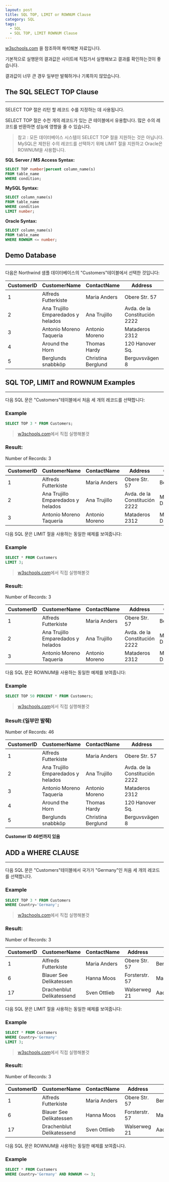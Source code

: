 ```yaml
---
layout: post
title: SQL TOP, LIMIT or ROWNUM Clause
category: SQL
tags:
  - SQL
  - SQL TOP, LIMIT ROWNUM Clause
---
```




[w3schools.com](www.w3schools.com/sql) 을 참조하여 해석해본 자료입니다.

기본적으로 실행문의 결과값은 사이트에 직접가서 실행해보고 결과를 확인하는것이 좋습니다.

결과값이 너무 큰 경우 일부만 발췌하거나 기록하지 않았습니다.







## The SQL SELECT TOP Clause

---



SELECT TOP 절은 리턴 할 레코드 수를 지정하는 데 사용됩니다.

SELECT TOP 절은 수천 개의 레코드가 있는 큰 테이블에서 유용합니다. 많은 수의 레코드를 반환하면 성능에 영향을 줄 수 있습니다.



> 참고 : 모든 데이터베이스 시스템이 SELECT TOP 절을 지원하는 것은 아닙니다. MySQL은 제한된 수의 레코드를 선택하기 위해 LIMIT 절을 지원하고 Oracle은 ROWNUM을 사용합니다.



**SQL Server / MS Access Syntax:**

```sql
SELECT TOP number|percent column_name(s)
FROM table_name
WHERE condition;
```



**MySQL Syntax:**

```sql
SELECT column_name(s)
FROM table_name
WHERE condition
LIMIT number;
```



**Oracle Syntax:**

```sql
SELECT column_name(s)
FROM table_name
WHERE ROWNUM <= number;
```







## Demo Database

---



다음은 Northwind 샘플 데이터베이스의 "Customers"테이블에서 선택한 것입니다:



| CustomerID | CustomerName                       | ContactName        | Address                       | City        | PostalCode | Country |
| ---------- | ---------------------------------- | ------------------ | ----------------------------- | ----------- | ---------- | ------- |
| 1          | Alfreds Futterkiste                | Maria Anders       | Obere Str. 57                 | Berlin      | 12209      | Germany |
| 2          | Ana Trujillo Emparedados y helados | Ana Trujillo       | Avda. de la Constitución 2222 | México D.F. | 05021      | Mexico  |
| 3          | Antonio Moreno Taquería            | Antonio Moreno     | Mataderos 2312                | México D.F. | 05023      | Mexico  |
| 4          | Around the Horn                    | Thomas Hardy       | 120 Hanover Sq.               | London      | WA1 1DP    | UK      |
| 5          | Berglunds snabbköp                 | Christina Berglund | Berguvsvägen 8                | Luleå       | S-958 22   | Sweden  |







## SQL TOP, LIMIT and ROWNUM Examples

---



다음 SQL 문은 "Customers"테이블에서 처음 세 개의 레코드를 선택합니다:



### Example

```sql
SELECT TOP 3 * FROM Customers;
```

> [w3schools.com](www.w3schools.com/sql)에서 직접 실행해볼것





### Result:

Number of Records: 3

| CustomerID | CustomerName                       | ContactName    | Address                       | City        | PostalCode | Country |
| ---------- | ---------------------------------- | -------------- | ----------------------------- | ----------- | ---------- | ------- |
| 1          | Alfreds Futterkiste                | Maria Anders   | Obere Str. 57                 | Berlin      | 12209      | Germany |
| 2          | Ana Trujillo Emparedados y helados | Ana Trujillo   | Avda. de la Constitución 2222 | México D.F. | 05021      | Mexico  |
| 3          | Antonio Moreno Taquería            | Antonio Moreno | Mataderos 2312                | México D.F. | 05023      | Mexico  |





다음 SQL 문은 LIMIT 절을 사용하는 동일한 예제를 보여줍니다:



### Example

```sql
SELECT * FROM Customers
LIMIT 3;
```

> [w3schools.com](www.w3schools.com/sql)에서 직접 실행해볼것





### Result:

Number of Records: 3

| CustomerID | CustomerName                       | ContactName    | Address                       | City        | PostalCode | Country |
| ---------- | ---------------------------------- | -------------- | ----------------------------- | ----------- | ---------- | ------- |
| 1          | Alfreds Futterkiste                | Maria Anders   | Obere Str. 57                 | Berlin      | 12209      | Germany |
| 2          | Ana Trujillo Emparedados y helados | Ana Trujillo   | Avda. de la Constitución 2222 | México D.F. | 05021      | Mexico  |
| 3          | Antonio Moreno Taquería            | Antonio Moreno | Mataderos 2312                | México D.F. | 05023      | Mexico  |





다음 SQL 문은 ROWNUM을 사용하는 동일한 예제를 보여줍니다:



### Example

```sql
SELECT TOP 50 PERCENT * FROM Customers;
```

> [w3schools.com](www.w3schools.com/sql)에서 직접 실행해볼것





### Result:(일부만 발췌)

Number of Records: 46

| CustomerID | CustomerName                       | ContactName        | Address                       | City        | PostalCode | Country |
| ---------- | ---------------------------------- | ------------------ | ----------------------------- | ----------- | ---------- | ------- |
| 1          | Alfreds Futterkiste                | Maria Anders       | Obere Str. 57                 | Berlin      | 12209      | Germany |
| 2          | Ana Trujillo Emparedados y helados | Ana Trujillo       | Avda. de la Constitución 2222 | México D.F. | 05021      | Mexico  |
| 3          | Antonio Moreno Taquería            | Antonio Moreno     | Mataderos 2312                | México D.F. | 05023      | Mexico  |
| 4          | Around the Horn                    | Thomas Hardy       | 120 Hanover Sq.               | London      | WA1 1DP    | UK      |
| 5          | Berglunds snabbköp                 | Christina Berglund | Berguvsvägen 8                | Luleå       | S-958 22   | Sweden  |

**Customer ID 46번까지 있음**





## ADD a WHERE CLAUSE

---



다음 SQL 문은 "Customers"테이블에서 국가가 "Germany"인 처음 세 개의 레코드를 선택합니다.



### Example

```sql
SELECT TOP 3 * FROM Customers
WHERE Country='Germany';
```

> [w3schools.com](www.w3schools.com/sql)에서 직접 실행해볼것





### Result:

Number of Records: 3

| CustomerID | CustomerName              | ContactName  | Address        | City     | PostalCode | Country |
| ---------- | ------------------------- | ------------ | -------------- | -------- | ---------- | ------- |
| 1          | Alfreds Futterkiste       | Maria Anders | Obere Str. 57  | Berlin   | 12209      | Germany |
| 6          | Blauer See Delikatessen   | Hanna Moos   | Forsterstr. 57 | Mannheim | 68306      | Germany |
| 17         | Drachenblut Delikatessend | Sven Ottlieb | Walserweg 21   | Aachen   | 52066      | Germany |





다음 SQL 문은 LIMIT 절을 사용하는 동일한 예제를 보여줍니다:



### Example

```sql
SELECT * FROM Customers
WHERE Country='Germany'
LIMIT 3;
```

> [w3schools.com](www.w3schools.com/sql)에서 직접 실행해볼것





### Result:

Number of Records: 3

| CustomerID | CustomerName              | ContactName  | Address        | City     | PostalCode | Country |
| ---------- | ------------------------- | ------------ | -------------- | -------- | ---------- | ------- |
| 1          | Alfreds Futterkiste       | Maria Anders | Obere Str. 57  | Berlin   | 12209      | Germany |
| 6          | Blauer See Delikatessen   | Hanna Moos   | Forsterstr. 57 | Mannheim | 68306      | Germany |
| 17         | Drachenblut Delikatessend | Sven Ottlieb | Walserweg 21   | Aachen   | 52066      | Germany |







다음 SQL 문은 ROWNUM을 사용하는 동일한 예제를 보여줍니다.



### Example

```sql
SELECT * FROM Customers
WHERE Country='Germany' AND ROWNUM <= 3;
```
